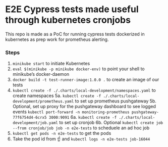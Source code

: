 # E2E Cypress tests made useful through kubernetes cronjobs 

This repo is made as a PoC for running cypress tests dockerized in kubernetes as prep work for prometheus alerting.

### Steps

1. `minikube start` to initiate Kubernetes
2. `eval $(minikube -p minikube docker-env)` to point your shell to minikube’s docker-daemon
3. `docker build -t test-runner-image:1.0.0 .` to create an image of our tests
4. `kubectl create -f ./.charts/local-development/namespaces.yaml` to create namespaces
5a. `kubectl create -f ./.charts/local-development/prometheus.yaml` to set up prometheus pushgateway
5b. Optional, set up proxy for the pushgateway dashboard to see logged events `kubectl port-forward -n monitoring-prometheus pushgateway-77f6754d4-6crx5 3000:9091`
6a. `kubectl create -f ./.charts/local-development/job.yaml` to set up cronjob
6b. Optional `kubectl create job --from cronjob/job job -n e2e-tests` to scheduele an ad hoc job
7. `kubectl get pods -n e2e-tests` to get the pods
8. Take the pod id from ☝️ and `kubectl logs -n e2e-tests job-16044` 

